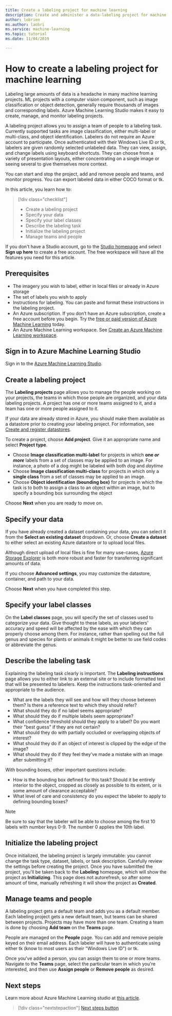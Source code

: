 ```yaml
---
title: Create a labeling project for machine learning
description: Create and administer a data-labeling project for machine learning.
author: lobrien
ms.author: laobri
ms.service: machine-learning
ms.topic: tutorial
ms.date: 11/04/2019

---
```



# How to create a labeling project for machine learning

Labeling large amounts of data is a headache in many machine learning projects. ML projects with a computer vision component, such as image classification or object detection, generally require thousands of images and corresponding labels. Azure Machine Learning Studio makes it easy to create, manage, and monitor labeling projects. 

A labeling project allows you to assign a team of people to a labeling task. Currently supported tasks are image classification, either multi-label or multi-class, and object identification. Labelers do not require an Azure account to participate. Once authenticated with their Windows Live ID or tk, labelers are given randomly selected unlabeled data. They can view, assign, and change labels using keyboard shortcuts. They can choose from a variety of presentation layouts, either concentrating on a single image or seeing several to give themselves more context. 

You can start and stop the project, add and remove people and teams, and monitor progress. You can export labeled data in either COCO format or tk. 

In this article, you learn how to:

> [!div class="checklist"]
> * Create a labeling project
> * Specify your data
> * Specify your label classes
> * Describe the labeling task
> * Initialize the labeling project
> * Manage teams and people

If you don't have a Studio account, go to the [Studio homepage](https://studio.azureml.net) and select **Sign up here** to create a free account. The free workspace will have all the features you need for this article.

## Prerequisites

* The imagery you wish to label, either in local files or already in Azure storage
* The set of labels you wish to apply
* Instructions for labeling. You can paste and format these instructions in the labeling project.
* An Azure subscription. If you don’t have an Azure subscription, create a free account before you begin. Try the [free or paid version of Azure Machine Learning](https://aka.ms/AMLFree) today.
* An Azure Machine Learning workspace. See [Create an Azure Machine Learning workspace](how-to-manage-workspace.md).

## Sign in to Azure Machine Learning Studio

Sign in to the [Azure Machine Learning Studio](https://studio.azureml.net/).

## Create a labeling project

The **Labeling projects** page allows you to manage the people working on your projects, the teams in which those people are organized, and your data labeling projects. A project has one or more teams assigned to it, and a team has one or more people assigned to it. 

If your data are already stored in Azure, you should make them available as a datastore prior to creating your labeling project. For information, see [Create and register datastores](https://docs.microsoft.com/azure/machine-learning/service/how-to-access-data#create-and-register-datastores).  

To create a project, choose **Add project**. Give it an appropriate name and select **Project type**. 

* Choose **Image classification multi-label** for projects in which **one _or more_** labels from a set of classes may be applied to an image. For instance, a photo of a dog might be labeled with both *dog* and *daytime*
* Choose **Image classification multi-class** for projects in which only a **single class** from a set of classes may be applied to an image. 
* Choose **Object identification (bounding box)** for projects in which the task is to both to assign a class to an object within an image, but to specify a bounding box surrounding the object

Choose **Next** when you are ready to move on.

## Specify your data

If you have already created a dataset containing your data, you can select it from the **Select an existing dataset** dropdown. Or, choose **Create a dataset** to either select an existing Azure datastore or to upload local files. 

Although direct upload of local files is fine for many use-cases, [Azure Storage Explorer](tk) is both more robust and faster for transferring significant amounts of data. 

If you choose **Advanced settings**, you may customize the datastore, container, and path to your data. 

Choose **Next** when you have completed this step.

## Specify your label classes

On the **Label classes** page, you will specify the set of classes used to categorize your data. Give thought to these labels, as your labelers' accuracy and speed will be affected by the ease with which they can properly choose among them. For instance, rather than spelling out the full genus and species for plants or animals it might be better to use field codes or abbreviate the genus. 

## Describe the labeling task

Explaining the labeling task clearly is important. The **Labeling instructions** page allows you to either link to an external site or to include formatted text that will be presented to labelers. Keep the instructions task-oriented and appropriate to the audience. 

* What are the labels they will see and how will they choose between them? Is there a reference text to which they should refer?
* What should they do if no label seems appropriate? 
* What should they do if multiple labels seem appropriate?
* What confidence threshold should they apply to a label? Do you want their "best guess" if they are not certain?
* What should they do with partially occluded or overlapping objects of interest?
* What should they do if an object of interest is clipped by the edge of the image?
* What should they do if they feel they've made a mistake with an image after submitting it? 

With bounding boxes, other important questions include:

* How is the bounding box defined for this task? Should it be entirely interior to the object, cropped as closely as possible to its extent, or is some amount of clearance acceptable? 
* What level of care and consistency do you expect the labeler to apply to defining bounding boxes?

>[!Note]
> Be sure to say that the labeler will be able to choose among the first 10 labels with number keys 0-9. The number 0 applies the 10th label. 

## Initialize the labeling project

Once initialized, the labeling project is largely immutable: you cannot change the task type, dataset, labels, or task description. Carefully review the settings before creating the project. Once you have submitted the project, you'll be taken back to the **Labeling** homepage, which will show the project as **Initializing**. This page does not autorefresh, so after some amount of time, manually refreshing it will show the project as **Created**.

## Manage teams and people

A labeling project gets a default team and adds you as a default member. Each labeling project gets a new default team, but teams can be shared between projects. Projects may have more than one team. Creating a team is done by choosing **Add team** on the **Teams** page. 

People are managed on the **People** page. You can add and remove people keyed on their email address. Each labeler will have to authenticate using either tk (know to most users as their "Windows Live ID") or tk.  

Once you've added a person, you can assign them to one or more teams. Navigate to the **Teams** page, select the particular team in which you're interested, and then use **Assign people** or **Remove people** as desired.

## Next steps

Learn more about Azure Machine Learning studio at [this article](tk).

> [!div class="nextstepaction"]
> [Next steps button](contribute-get-started-mvc.md)

